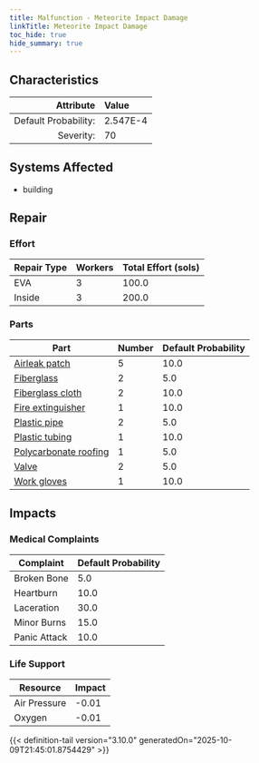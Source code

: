 ```yaml
---
title: Malfunction - Meteorite Impact Damage
linkTitle: Meteorite Impact Damage
toc_hide: true
hide_summary: true
---
```

<!-- This is generated by the MarsSim HelpGenertor, do not edit. -->

## Characteristics

| Attribute      | Value |
|--------:|:------|
|Default Probability:|2.547E-4|
|Severity:|70|

## Systems Affected 
- building

## Repair

### Effort
|Repair Type|Workers|Total Effort (sols)|
|---|---|---|
|EVA|3|100.0|
|Inside|3|200.0|

### Parts
|Part|Number|Default Probability|
|---|---|---|
|[Airleak patch](/docs/definitions/part/airleak-patch)|5|10.0|
|[Fiberglass](/docs/definitions/part/fiberglass)|2|5.0|
|[Fiberglass cloth](/docs/definitions/part/fiberglass-cloth)|2|10.0|
|[Fire extinguisher](/docs/definitions/part/fire-extinguisher)|1|10.0|
|[Plastic pipe](/docs/definitions/part/plastic-pipe)|2|5.0|
|[Plastic tubing](/docs/definitions/part/plastic-tubing)|1|10.0|
|[Polycarbonate roofing](/docs/definitions/part/polycarbonate-roofing)|1|5.0|
|[Valve](/docs/definitions/part/valve)|2|5.0|
|[Work gloves](/docs/definitions/part/work-gloves)|1|10.0|

## Impacts

### Medical Complaints
|Complaint|Default Probability|
|---|---|
|Broken Bone|5.0|
|Heartburn|10.0|
|Laceration|30.0|
|Minor Burns|15.0|
|Panic Attack|10.0|

### Life Support
|Resource|Impact|
|---|---|
|Air Pressure|-0.01|
|Oxygen|-0.01|


{{< definition-tail version="3.10.0" generatedOn="2025-10-09T21:45:01.8754429" >}}

